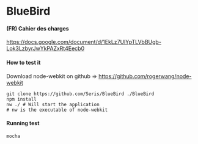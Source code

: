 BlueBird
========
#### (FR) Cahier des charges
https://docs.google.com/document/d/1EkLz7UlYpTLVbBUgb-Lok3LzbyrJwYkPAZxRt4Eecb0
#### How to test it
Download node-webkit on github 
=> https://github.com/rogerwang/node-webkit

    git clone https://github.com/Seris/BlueBird ./BlueBird
    npm install
    nw ./ # Will start the application
    # nw is the executable of node-webkit
#### Running test
    mocha 
